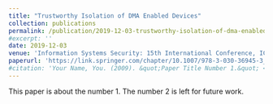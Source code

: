 ```yaml
---
title: "Trustworthy Isolation of DMA Enabled Devices"
collection: publications
permalink: /publication/2019-12-03-trustworthy-isolation-of-dma-enabled-devices-1
#excerpt: ''
date: 2019-12-03
venue: 'Information Systems Security: 15th International Conference, ICISS 2019'
paperurl: 'https://link.springer.com/chapter/10.1007/978-3-030-36945-3_3'
#citation: 'Your Name, You. (2009). &quot;Paper Title Number 1.&quot; <i>Journal 1</i>. 1(1).'
---
```

This paper is about the number 1. The number 2 is left for future work.
